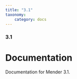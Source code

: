 ```yaml
---
title: "3.1"
taxonomy:
    category: docs
---
```

<!--AUTOVERSION: "title: \"Development\""/integration/complain-->
<!--
Exception to the rule about AUTOVERSION tags coming before their affected block:
For page headers the tag may come after due to misrendering if it is above.
-->

<!--AUTOVERSION: "### Development"/integration/complain-->
### 3.1

# Documentation

<!--AUTOVERSION: "bleeding-edge % branch"/integration/complain-->
Documentation for Mender 3.1.

